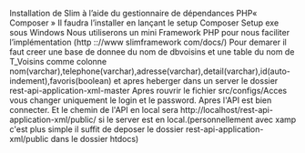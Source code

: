 Installation de Slim à l’aide du gestionnaire de dépendances PHP« Composer »
Il faudra l’installer en lançant le setup Composer Setup exe sous Windows
Nous utiliserons un mini Framework PHP pour nous faciliter l’implémentation (http :://www slimframework com/docs/)
Pour demarer il faut creer une base de donnee du nom de dbvoisins et une table du nom de T_Voisins comme colonne nom(varchar),telephone(varchar),adresse(varchar),detail(varchar),id(auto-indement),favoris(boolean) et apres heberger dans un server le dossier rest-api-application-xml-master 
Apres rouvrir le fichier src/configs/Acces vous changer uniquement le login et le password.
Apres l'API est bien connecter.
Et le chemin de l'API en local sera http://localhost/rest-api-application-xml/public/ si le server est en local.(personnellement avec xamp c'est plus simple il suffit de deposer le dossier rest-api-application-xml/public dans le dossier htdocs)

